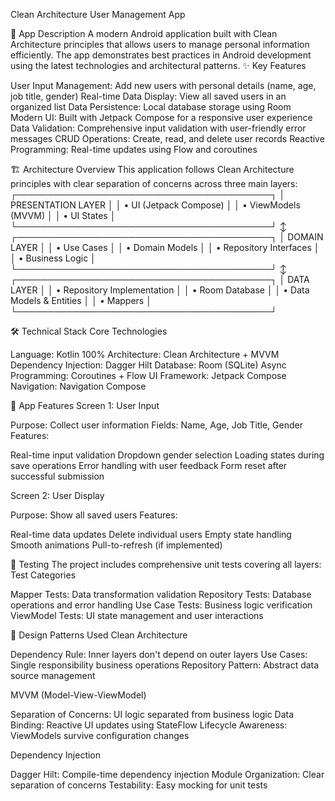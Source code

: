 Clean Architecture User Management App

📱 App Description
A modern Android application built with Clean Architecture principles that allows users to manage personal information efficiently. The app demonstrates best practices in Android development using the latest technologies and architectural patterns.
✨ Key Features

User Input Management: Add new users with personal details (name, age, job title, gender)
Real-time Data Display: View all saved users in an organized list
Data Persistence: Local database storage using Room
Modern UI: Built with Jetpack Compose for a responsive user experience
Data Validation: Comprehensive input validation with user-friendly error messages
CRUD Operations: Create, read, and delete user records
Reactive Programming: Real-time updates using Flow and coroutines


🏗️ Architecture Overview
This application follows Clean Architecture principles with clear separation of concerns across three main layers:
┌─────────────────────────────────────────┐
│            PRESENTATION LAYER           │
│   • UI (Jetpack Compose)              │
│   • ViewModels (MVVM)                 │
│   • UI States                         │
└─────────────────────────────────────────┘
                    ↕
┌─────────────────────────────────────────┐
│             DOMAIN LAYER               │
│   • Use Cases                         │
│   • Domain Models                     │
│   • Repository Interfaces             │
│   • Business Logic                    │
└─────────────────────────────────────────┘
                    ↕
┌─────────────────────────────────────────┐
│              DATA LAYER                │
│   • Repository Implementation         │
│   • Room Database                     │
│   • Data Models & Entities            │
│   • Mappers                           │
└─────────────────────────────────────────┘

🛠️ Technical Stack
Core Technologies

Language: Kotlin 100%
Architecture: Clean Architecture + MVVM
Dependency Injection: Dagger Hilt
Database: Room (SQLite)
Async Programming: Coroutines + Flow
UI Framework: Jetpack Compose
Navigation: Navigation Compose

🎯 App Features
Screen 1: User Input

Purpose: Collect user information
Fields: Name, Age, Job Title, Gender
Features:

Real-time input validation
Dropdown gender selection
Loading states during save operations
Error handling with user feedback
Form reset after successful submission

Screen 2: User Display

Purpose: Show all saved users
Features:

Real-time data updates
Delete individual users
Empty state handling
Smooth animations
Pull-to-refresh (if implemented)

🧪 Testing
The project includes comprehensive unit tests covering all layers:
Test Categories

Mapper Tests: Data transformation validation
Repository Tests: Database operations and error handling
Use Case Tests: Business logic verification
ViewModel Tests: UI state management and user interactions

🎨 Design Patterns Used
Clean Architecture

Dependency Rule: Inner layers don't depend on outer layers
Use Cases: Single responsibility business operations
Repository Pattern: Abstract data source management

MVVM (Model-View-ViewModel)

Separation of Concerns: UI logic separated from business logic
Data Binding: Reactive UI updates using StateFlow
Lifecycle Awareness: ViewModels survive configuration changes

Dependency Injection

Dagger Hilt: Compile-time dependency injection
Module Organization: Clear separation of concerns
Testability: Easy mocking for unit tests
